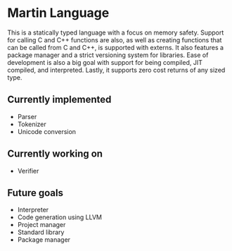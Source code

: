 # Martin Language
This is a statically typed language with a focus on memory safety. Support for
calling C and C++ functions are also, as well as creating functions that can be
called from C and C++, is supported with externs. It also features a package
manager and a strict versioning system for libraries. Ease of development is also
a big goal with support for being compiled, JIT compiled, and interpreted.
Lastly, it supports zero cost returns of any sized type.

## Currently implemented
* Parser
* Tokenizer
* Unicode conversion

## Currently working on
* Verifier

## Future goals
* Interpreter
* Code generation using LLVM
* Project manager
* Standard library
* Package manager